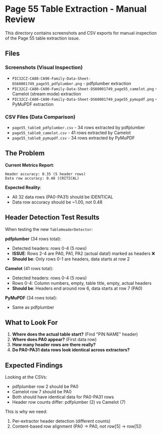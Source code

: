 # Page 55 Table Extraction - Manual Review

This directory contains screenshots and CSV exports for manual inspection of the Page 55 table extraction issue.

## Files

### Screenshots (Visual Inspection)
- `PIC32CZ-CA80-CA90-Family-Data-Sheet-DS60001749_page55_pdfplumber.png` - pdfplumber extraction
- `PIC32CZ-CA80-CA90-Family-Data-Sheet-DS60001749_page55_camelot.png` - Camelot (stream mode) extraction
- `PIC32CZ-CA80-CA90-Family-Data-Sheet-DS60001749_page55_pymupdf.png` - PyMuPDF extraction

### CSV Files (Data Comparison)
- `page55_table0_pdfplumber.csv` - 34 rows extracted by pdfplumber
- `page55_table0_camelot.csv` - 41 rows extracted by Camelot
- `page55_table0_pymupdf.csv` - 34 rows extracted by PyMuPDF

## The Problem

**Current Metrics Report**:
```
Header accuracy: 0.35 (5 header rows)
Data row accuracy: 0.48 (CRITICAL)
```

**Expected Reality**:
- All 32 data rows (PA0-PA31) should be IDENTICAL
- Data row accuracy should be ~1.00, not 0.48

## Header Detection Test Results

When testing the new `TableHeaderDetector`:

**pdfplumber** (34 rows total):
- Detected headers: rows 0-4 (5 rows)
- **ISSUE**: Rows 2-4 are PA0, PA1, PA2 (actual data!) marked as headers ❌
- **Should be**: Only rows 0-1 are headers, data starts at row 2

**Camelot** (41 rows total):
- Detected headers: rows 0-4 (5 rows)
- Rows 0-4: Column numbers, empty, table title, empty, actual headers
- **Should be**: Headers end around row 6, data starts at row 7 (PA0)

**PyMuPDF** (34 rows total):
- Same as pdfplumber

## What to Look For

1. **Where does the actual table start?** (Find "PIN NAME" header)
2. **Where does PA0 appear?** (First data row)
3. **How many header rows are there really?**
4. **Do PA0-PA31 data rows look identical across extractors?**

## Expected Findings

Looking at the CSVs:
- pdfplumber row 2 should be PA0
- Camelot row 7 should be PA0
- Both should have identical data for PA0-PA31 rows
- Header row counts differ: pdfplumber (2) vs Camelot (7)

This is why we need:
1. Per-extractor header detection (different counts)
2. Content-based row alignment (PA0 → PA0, not row[5] → row[5])
